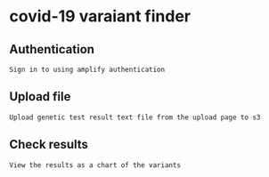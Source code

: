 # covid-19 varaiant finder

## Authentication
```
Sign in to using amplify authentication
```
## Upload file
```
Upload genetic test result text file from the upload page to s3
```
## Check results
```
View the results as a chart of the variants
```
